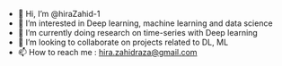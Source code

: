 - 👋 Hi, I’m @hiraZahid-1
- 👀 I’m interested in Deep learning, machine learning and data science
- 🌱 I’m currently doing research on time-series with Deep learning
- 💞️ I’m looking to collaborate on projects related to DL, ML
- 📫 How to reach me : hira.zahidraza@gmail.com

<!---
hiraZahid-1/hiraZahid-1 is a ✨ special ✨ repository because its `README.md` (this file) appears on your GitHub profile.
You can click the Preview link to take a look at your changes.
--->
